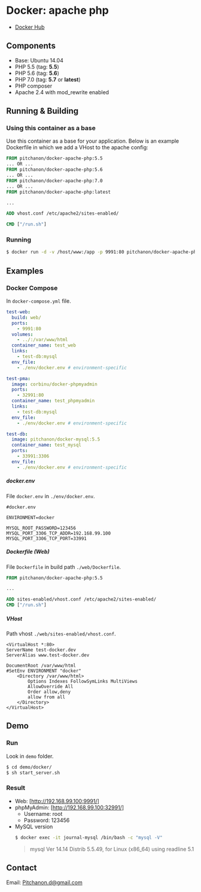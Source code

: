 # Docker: apache php

- [Docker Hub]

## Components

- Base: Ubuntu 14.04
- PHP 5.5 (tag: **5.5**)
- PHP 5.6 (tag: **5.6**)
- PHP 7.0 (tag: **5.7** or **latest**)
- PHP composer
- Apache 2.4 with mod_rewrite enabled

## Running & Building
### Using this container as a base
Use this container as a base for your application. Below is an example Dockerfile in which we add a VHost to the apache config:

```dockerfile
FROM pitchanon/docker-apache-php:5.5
... OR ...
FROM pitchanon/docker-apache-php:5.6
... OR ...
FROM pitchanon/docker-apache-php:7.0
... OR ...
FROM pitchanon/docker-apache-php:latest

...

ADD vhost.conf /etc/apache2/sites-enabled/

CMD ["/run.sh"]
```

### Running

```sh
$ docker run -d -v /host/www:/app -p 9991:80 pitchanon/docker-apache-php:latest
```

## Examples

### Docker Compose

In `docker-compose.yml` file.

```yml
test-web:
  build: web/
  ports:
    - 9991:80
  volumes:
    - ../:/var/www/html
  container_name: test_web
  links:
    - test-db:mysql
  env_file:
    - ./env/docker.env # environment-specific

test-pma:
  image: corbinu/docker-phpmyadmin
  ports:
    - 32991:80
  container_name: test_phpmyadmin
  links:
    - test-db:mysql
  env_file:
    - ./env/docker.env # environment-specific

test-db:
  image: pitchanon/docker-mysql:5.5
  container_name: test_mysql
  ports:
    - 33991:3306
  env_file:
    - ./env/docker.env # environment-specific

```

##### docker.env

File `docker.env` in `./env/docker.env`.

```
#docker.env

ENVIRONMENT=docker

MYSQL_ROOT_PASSWORD=123456
MYSQL_PORT_3306_TCP_ADDR=192.168.99.100
MYSQL_PORT_3306_TCP_PORT=33991
```

##### Dockerfile (Web)

File `Dockerfile` in build path `./web/Dockerfile`.

```dockerfile
FROM pitchanon/docker-apache-php:5.5

...

ADD sites-enabled/vhost.conf /etc/apache2/sites-enabled/
CMD ["/run.sh"]
```

##### VHost

Path vhost `./web/sites-enabled/vhost.conf`.

```
<VirtualHost *:80>
ServerName test-docker.dev
ServerAlias www.test-docker.dev

DocumentRoot /var/www/html
#SetEnv ENVIRONMENT "docker"
    <Directory /var/www/html>
        Options Indexes FollowSymLinks MultiViews
        AllowOverride All
        Order allow,deny
        allow from all
    </Directory>
</VirtualHost>
```

## Demo

### Run

Look in `demo` folder.

```sh
$ cd demo/docker/
$ sh start_server.sh
```

### Result

- Web: [http://192.168.99.100:9991/]
- phpMyAdmin: [http://192.168.99.100:32991/]
    * Username: root
    * Password: 123456
- MySQL version
    ```sh
    $ docker exec -it journal-mysql /bin/bash -c "mysql -V"
    ```
    > mysql  Ver 14.14 Distrib 5.5.49, for Linux (x86_64) using readline 5.1

## Contact

Email: Pitchanon.d@gmail.com

[http://192.168.99.100:9991/]: http://192.168.99.100:9991/
[http://192.168.99.100:32991/]: http://192.168.99.100:32991/
[Docker Hub]: https://hub.docker.com/r/pitchanon/docker-apache-php/
